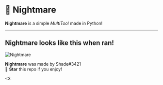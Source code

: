 
# 👻 Nightmare
**Nightmare** is a simple *MultiTool* made in Python!


---

<h2>Nightmare looks like this when ran!</h2>

![Nightmare](https://user-images.githubusercontent.com/68307468/163078717-8ce30a15-a8be-4de1-b8f0-e468f524241f.png)

**Nightmare** was made by Shade#3421 <br/>
🌟 **Star** this repo if you enjoy!

<3
